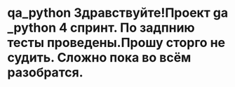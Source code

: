 # qa_python Здравствуйте!Проект ga _python 4 спринт. По задпнию тесты проведены.Прошу сторго не судить. Сложно пока во всём разобратся.
